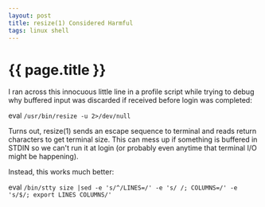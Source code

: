 ```yaml
---
layout: post
title: resize(1) Considered Harmful
tags: linux shell
---
```


# {{ page.title }}

I ran across this innocuous little line in a profile script while trying to debug why buffered input was discarded if received before login was completed:

eval `/usr/bin/resize -u 2>/dev/null`

Turns out, resize(1) sends an escape sequence to terminal and reads return characters to get terminal size. This can mess up if something is buffered in STDIN so we can't run it at login (or probably even anytime that terminal I/O might be happening).

Instead, this works much better:

eval `/bin/stty size |sed -e 's/^/LINES=/' -e 's/ /; COLUMNS=/' -e 's/$/; export LINES COLUMNS/'`

